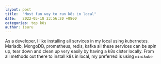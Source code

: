 ```yaml
---
layout: post
title:  "Most fun way to run k8s in local"
date:   2022-05-18 23:56:20 +0800
categories: top k8s
author: Isuru
---
```


As a developer, I like installing all services in my local using kubernetes.
Mariadb, MongoDB, prometheus, redis, kafka all these services can be spin up, tear down and clean up very easily by having a k8s clster locally.
From all methods out there to install k8s in local, my preferred is using `minikube`
